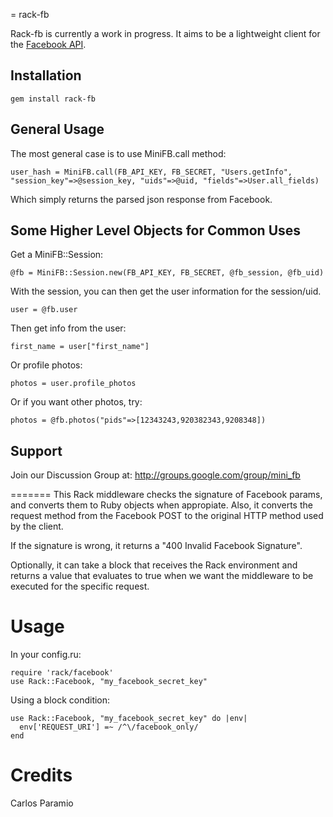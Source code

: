 = rack-fb 

Rack-fb is currently a work in progress.  It aims to be a lightweight client for the [Facebook API](http://wiki.developers.facebook.com/index.php/API).

Installation
-------------

    gem install rack-fb

General Usage
-------------

The most general case is to use MiniFB.call method:

    user_hash = MiniFB.call(FB_API_KEY, FB_SECRET, "Users.getInfo", "session_key"=>@session_key, "uids"=>@uid, "fields"=>User.all_fields)

Which simply returns the parsed json response from Facebook.

Some Higher Level Objects for Common Uses
----------------------

Get a MiniFB::Session:

    @fb = MiniFB::Session.new(FB_API_KEY, FB_SECRET, @fb_session, @fb_uid)

With the session, you can then get the user information for the session/uid.

    user = @fb.user

Then get info from the user:

    first_name = user["first_name"]

Or profile photos:

    photos = user.profile_photos

Or if you want other photos, try:

    photos = @fb.photos("pids"=>[12343243,920382343,9208348])

Support
--------

Join our Discussion Group at: http://groups.google.com/group/mini_fb

=======
This Rack middleware checks the signature of Facebook params, and
converts them to Ruby objects when appropiate. Also, it converts
the request method from the Facebook POST to the original HTTP
method used by the client.

If the signature is wrong, it returns a "400 Invalid Facebook Signature".

Optionally, it can take a block that receives the Rack environment
and returns a value that evaluates to true when we want the middleware to
be executed for the specific request.

# Usage

In your config.ru:

    require 'rack/facebook'
    use Rack::Facebook, "my_facebook_secret_key"

Using a block condition:

    use Rack::Facebook, "my_facebook_secret_key" do |env|
      env['REQUEST_URI'] =~ /^\/facebook_only/
    end

# Credits

Carlos Paramio

